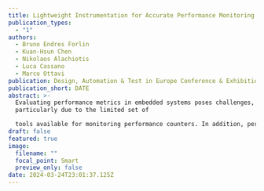 ```yaml
---
title: Lightweight Instrumentation for Accurate Performance Monitoring in RTOSes
publication_types:
  - "1"
authors:
  - Bruno Endres Forlin
  - Kuan-Hsun Chen
  - Nikolaos Alachiotis
  - Luca Cassano
  - Marco Ottavi
publication: Design, Automation & Test in Europe Conference & Exhibition
publication_short: DATE
abstract: >-
  Evaluating performance metrics in embedded systems poses challenges,
  particularly due to the limited set of

  tools available for monitoring performance counters. In addition, performance evaluation frameworks for Real-Time Operating Systems (RTOSes) often lack the sophistication and capabilities available in general-purpose operating systems like Linux, which benefit from utilities such as perf_event. To bridge this gap, this paper presents an accurate and low-overhead instrumentation utility tailored for RTOSes. Our approach utilizes performance monitoring counters to observe individual user applications within the RTOS environment. Importantly, it enables comprehensive application monitoring by strategically placing probes at points of inherent system interference, thereby minimizing additional overhead. A pre-calibration of these probes allows for fine-rained measurements within user applications. This results in the elimination of 100% of the overheads for most counters in our test configuration, impacting the context switch by only three additional instructions per monitored counter.
draft: false
featured: true
image:
  filename: ""
  focal_point: Smart
  preview_only: false
date: 2024-03-24T23:01:37.125Z
---
```

